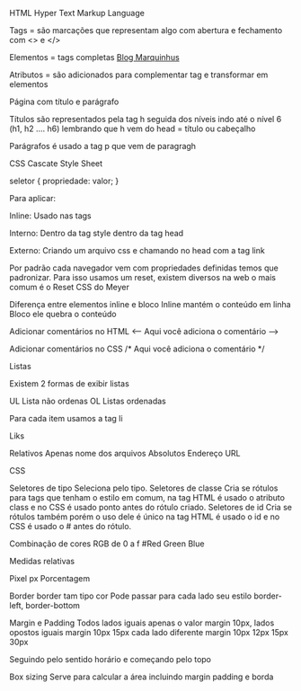 HTML Hyper Text Markup Language

Tags = são marcações que representam algo com abertura e fechamento com <> e </>

Elementos = tags completas <a href="https://marquinhusgoncalves.com">Blog Marquinhus</a>

Atributos = são adicionados para complementar tag e transformar em elementos

Página com título e parágrafo

Títulos são representados pela tag h seguida dos níveis indo até o nível 6 (h1, h2 .... h6) lembrando que h vem do head = título ou cabeçalho

Parágrafos é usado a tag p que vem de paragragh

CSS Cascate Style Sheet

seletor {
  propriedade: valor;
}

Para aplicar:

Inline: Usado nas tags

Interno: Dentro da tag style dentro da tag head

Externo: Criando um arquivo css e chamando no head com a tag link

Por padrão cada navegador vem com propriedades definidas temos que padronizar. Para isso usamos um reset, existem diversos na web o mais comum é o Reset CSS do Meyer

Diferença entre elementos inline e bloco
Inline mantém o conteúdo em linha
Bloco ele quebra o conteúdo

Adicionar comentários no HTML
<-- Aqui você adiciona o comentário -->

Adicionar comentários no CSS
/* Aqui você adiciona o comentário */

Listas

Existem 2 formas de exibir listas

UL Lista não ordenas
OL Listas ordenadas

Para cada item usamos a tag li

Liks

Relativos Apenas nome dos arquivos
Absolutos Endereço URL

CSS

Seletores de tipo  Seleciona pelo tipo.
Seletores de classe Cria se rótulos para tags que tenham o estilo em comum, na tag HTML é usado o atributo class e no CSS é usado ponto antes do rótulo criado.
Seletores de id Cria se rótulos também porém o uso dele é único na tag HTML é usado o id e no CSS é usado o # antes do rótulo.

Combinação de cores RGB
de 0 a f
#Red Green Blue

Medidas relativas

Pixel px
Porcentagem

Border
border tam tipo cor
Pode passar para cada lado seu estilo border-left, border-bottom

Margin e Padding
Todos lados iguais apenas o valor margin 10px, lados opostos iguais margin 10px 15px cada lado diferente margin 10px 12px 15px 30px

Seguindo pelo sentido horário e começando pelo topo

Box sizing
Serve para calcular a área incluindo margin padding e borda